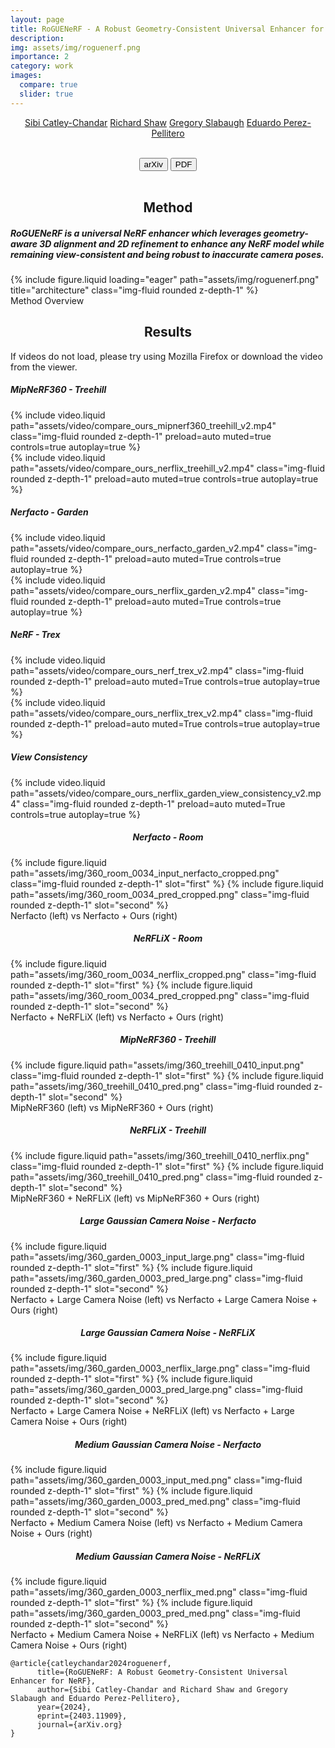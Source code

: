 ```yaml
---
layout: page
title: RoGUENeRF - A Robust Geometry-Consistent Universal Enhancer for NeRF 
description:
img: assets/img/roguenerf.png
importance: 2
category: work
images:
  compare: true
  slider: true
---
```


<center> 

[Sibi Catley-Chandar](https://sib1.github.io/)   [Richard Shaw](https://scholar.google.com/citations?user=9qqtzK4AAAAJ&hl=en)   [Gregory Slabaugh](https://www.eecs.qmul.ac.uk/~gslabaugh/)   [Eduardo Perez-Pellitero](https://perezpellitero.github.io/)

</center>

<br>

<center> 

<button class="button" onClick="window.open('https://arxiv.org/abs/2403.11909');">
     <span class="icon">arXiv</span>
</button>

<button class="button" onClick="window.open('https://arxiv.org/pdf/2403.11909');">
     <span class="icon">PDF</span>
</button>

</center>

<br>

<center> <h2> Method </h2> </center>

##### <b>RoGUENeRF is a universal NeRF enhancer which leverages geometry-aware 3D alignment and 2D refinement to enhance any NeRF model while remaining view-consistent and being robust to inaccurate camera poses.</b>

<div class="row">
    <div class="col-sm mt-3 mt-md-0">
        {% include figure.liquid loading="eager" path="assets/img/roguenerf.png" title="architecture" class="img-fluid rounded z-depth-1" %}
    </div>
</div>
<div class="caption">
    Method Overview
</div>


<center> <h2> Results </h2> </center>

If videos do not load, please try using Mozilla Firefox or download the video from the viewer. 

<h5>MipNeRF360 - Treehill </h5>


<div class="row mt-3">
    <div class="col-sm mt-3 mt-md-0">
        {% include video.liquid path="assets/video/compare_ours_mipnerf360_treehill_v2.mp4" class="img-fluid rounded z-depth-1" preload=auto muted=true controls=true autoplay=true %}
    </div>
    <div class="col-sm mt-3 mt-md-0">
        {% include video.liquid path="assets/video/compare_ours_nerflix_treehill_v2.mp4" class="img-fluid rounded z-depth-1" preload=auto muted=true controls=true autoplay=true %}
    </div>
</div>

<h5>Nerfacto - Garden </h5>

<div class="row mt-3">
    <div class="col-sm mt-3 mt-md-0">
        {% include video.liquid path="assets/video/compare_ours_nerfacto_garden_v2.mp4" class="img-fluid rounded z-depth-1" preload=auto muted=True controls=true autoplay=true %}
    </div>
    <div class="col-sm mt-3 mt-md-0">
        {% include video.liquid path="assets/video/compare_ours_nerflix_garden_v2.mp4" class="img-fluid rounded z-depth-1" preload=auto muted=True controls=true autoplay=true %}
    </div>
</div>

<h5>NeRF - Trex </h5>

<div class="row mt-3">
    <div class="col-sm mt-3 mt-md-0">
        {% include video.liquid path="assets/video/compare_ours_nerf_trex_v2.mp4" class="img-fluid rounded z-depth-1" preload=auto muted=True controls=true autoplay=true %}
    </div>
    <div class="col-sm mt-3 mt-md-0">
        {% include video.liquid path="assets/video/compare_ours_nerflix_trex_v2.mp4" class="img-fluid rounded z-depth-1" preload=auto muted=True controls=true autoplay=true %}
    </div>
</div>

<h5>View Consistency</h5>


<div class="row mt-3">
    <div class="col-sm mt-3 mt-md-0">
        {% include video.liquid path="assets/video/compare_ours_nerflix_garden_view_consistency_v2.mp4" class="img-fluid rounded z-depth-1" preload=auto muted=True controls=true autoplay=true %}
    </div>
</div>


<center> <h5> Nerfacto - Room </h5> </center>

<img-comparison-slider>
  {% include figure.liquid path="assets/img/360_room_0034_input_nerfacto_cropped.png" class="img-fluid rounded z-depth-1" slot="first" %}
  {% include figure.liquid path="assets/img/360_room_0034_pred_cropped.png" class="img-fluid rounded z-depth-1" slot="second" %}
</img-comparison-slider>
<div class="caption">
    Nerfacto (left) vs Nerfacto + Ours (right)
</div>

<center> <h5>NeRFLiX - Room </h5> </center>

<img-comparison-slider>
  {% include figure.liquid path="assets/img/360_room_0034_nerflix_cropped.png" class="img-fluid rounded z-depth-1" slot="first" %}
  {% include figure.liquid path="assets/img/360_room_0034_pred_cropped.png" class="img-fluid rounded z-depth-1" slot="second" %}
</img-comparison-slider>
<div class="caption">
    Nerfacto + NeRFLiX (left) vs Nerfacto + Ours (right)
</div>

<center><h5>MipNeRF360 - Treehill </h5> </center>

<img-comparison-slider>
  {% include figure.liquid path="assets/img/360_treehill_0410_input.png" class="img-fluid rounded z-depth-1" slot="first" %}
  {% include figure.liquid path="assets/img/360_treehill_0410_pred.png" class="img-fluid rounded z-depth-1" slot="second" %}
</img-comparison-slider>
<div class="caption">
    MipNeRF360 (left) vs MipNeRF360 + Ours (right)
</div>

<center><h5>NeRFLiX - Treehill </h5> </center>

<img-comparison-slider>
  {% include figure.liquid path="assets/img/360_treehill_0410_nerflix.png" class="img-fluid rounded z-depth-1" slot="first" %}
  {% include figure.liquid path="assets/img/360_treehill_0410_pred.png" class="img-fluid rounded z-depth-1" slot="second" %}
</img-comparison-slider>
<div class="caption">
    MipNeRF360 + NeRFLiX (left) vs MipNeRF360 + Ours (right)
</div>


<center><h5>Large Gaussian Camera Noise - Nerfacto </h5> </center>

<img-comparison-slider>
  {% include figure.liquid path="assets/img/360_garden_0003_input_large.png" class="img-fluid rounded z-depth-1" slot="first" %}
  {% include figure.liquid path="assets/img/360_garden_0003_pred_large.png" class="img-fluid rounded z-depth-1" slot="second" %}
</img-comparison-slider>
<div class="caption">
    Nerfacto + Large Camera Noise (left) vs  Nerfacto + Large Camera Noise + Ours (right)
</div>

<center><h5>Large Gaussian Camera Noise - NeRFLiX</h5> </center>

<img-comparison-slider>
  {% include figure.liquid path="assets/img/360_garden_0003_nerflix_large.png" class="img-fluid rounded z-depth-1" slot="first" %}
  {% include figure.liquid path="assets/img/360_garden_0003_pred_large.png" class="img-fluid rounded z-depth-1" slot="second" %}
</img-comparison-slider>
<div class="caption">
    Nerfacto + Large Camera Noise + NeRFLiX (left) vs  Nerfacto + Large Camera Noise + Ours (right)
</div>

<center><h5>Medium Gaussian Camera Noise - Nerfacto </h5> </center>

<img-comparison-slider>
  {% include figure.liquid path="assets/img/360_garden_0003_input_med.png" class="img-fluid rounded z-depth-1" slot="first" %}
  {% include figure.liquid path="assets/img/360_garden_0003_pred_med.png" class="img-fluid rounded z-depth-1" slot="second" %}
</img-comparison-slider>
<div class="caption">
    Nerfacto + Medium Camera Noise (left) vs  Nerfacto + Medium Camera Noise + Ours (right)
</div>

<center><h5>Medium Gaussian Camera Noise - NeRFLiX</h5> </center>

<img-comparison-slider>
  {% include figure.liquid path="assets/img/360_garden_0003_nerflix_med.png" class="img-fluid rounded z-depth-1" slot="first" %}
  {% include figure.liquid path="assets/img/360_garden_0003_pred_med.png" class="img-fluid rounded z-depth-1" slot="second" %}
</img-comparison-slider>
<div class="caption">
    Nerfacto + Medium Camera Noise + NeRFLiX (left) vs  Nerfacto + Medium Camera Noise + Ours (right)
</div>

```
@article{catleychandar2024roguenerf,
      title={RoGUENeRF: A Robust Geometry-Consistent Universal Enhancer for NeRF}, 
      author={Sibi Catley-Chandar and Richard Shaw and Gregory Slabaugh and Eduardo Perez-Pellitero},
      year={2024},
      eprint={2403.11909},
      journal={arXiv.org}
}
```